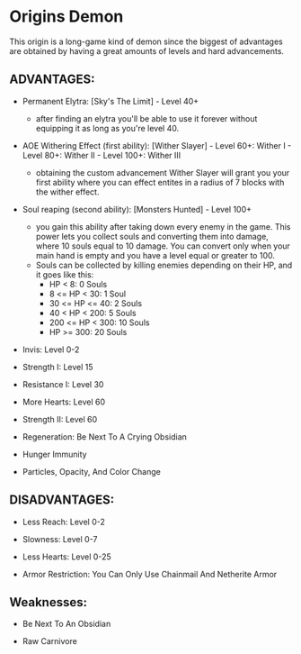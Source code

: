# Origins Demon
This origin is a  long-game kind of demon since the biggest of advantages are obtained by having a great amounts of levels and hard advancements.
## ADVANTAGES:

- Permanent Elytra: [Sky's The Limit] - Level 40+
  - after finding an elytra you'll be able to use it forever without equipping it as long as you're level 40.

- AOE Withering Effect (first ability): [Wither Slayer] - Level 60+: Wither I - Level 80+: Wither II - Level 100+: Wither III
  - obtaining the custom advancement Wither Slayer will grant you your first ability where you can effect entites in a radius of 7 blocks with the wither effect.

- Soul reaping (second ability): [Monsters Hunted] - Level 100+ 
  - you gain this ability after taking down every enemy in the game. This power lets you collect souls and converting them into damage, where 10 souls equal to 10 damage. You can convert only when your main hand is empty and you have a level equal or greater to 100.
  - Souls can be collected by killing enemies depending on their HP, and it goes like this:
    - HP < 8: 0 Souls
    - 8 <= HP < 30: 1 Soul
    - 30 <= HP <= 40: 2 Souls
    - 40 < HP < 200: 5 Souls
    - 200 <= HP < 300: 10 Souls
    - HP >= 300: 20 Souls

- Invis: Level 0-2

- Strength I: Level 15

- Resistance I: Level 30

- More Hearts: Level 60

- Strength II: Level 60

- Regeneration: Be Next To A Crying Obsidian

- Hunger Immunity

- Particles, Opacity, And Color Change
## DISADVANTAGES:
- Less Reach: Level 0-2

- Slowness: Level 0-7

- Less Hearts: Level 0-25

- Armor Restriction: You Can Only Use Chainmail And Netherite Armor
## Weaknesses:
- Be Next To An Obsidian

- Raw Carnivore
